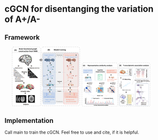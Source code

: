 # cGCN for disentanging the variation of A+/A-


## Framework<br />
<div align=center>
  <p align="center">
  <img src="https://github.com/zhangyubrain/AD-ContrastiveML-Neuromarkers-Transcriptome/blob/main/framework.png" width="45%" />
  <img src="https://github.com/zhangyubrain/AD-ContrastiveML-Neuromarkers-Transcriptome/blob/main/workflow.png" width="45%" />
</p>
</div>

## Implementation<br />
Call main to train the cGCN.
Feel free to use and cite, if it is helpful.
